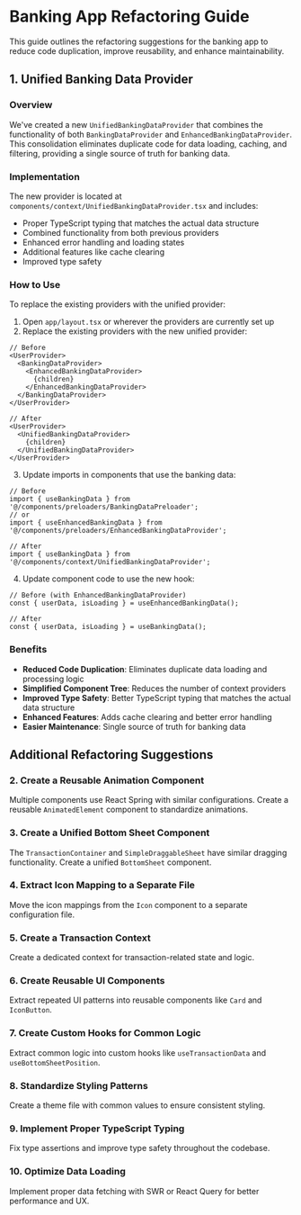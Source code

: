 # Banking App Refactoring Guide

This guide outlines the refactoring suggestions for the banking app to reduce code duplication, improve reusability, and enhance maintainability.

## 1. Unified Banking Data Provider

### Overview

We've created a new `UnifiedBankingDataProvider` that combines the functionality of both `BankingDataProvider` and `EnhancedBankingDataProvider`. This consolidation eliminates duplicate code for data loading, caching, and filtering, providing a single source of truth for banking data.

### Implementation

The new provider is located at `components/context/UnifiedBankingDataProvider.tsx` and includes:

- Proper TypeScript typing that matches the actual data structure
- Combined functionality from both previous providers
- Enhanced error handling and loading states
- Additional features like cache clearing
- Improved type safety

### How to Use

To replace the existing providers with the unified provider:

1. Open `app/layout.tsx` or wherever the providers are currently set up
2. Replace the existing providers with the new unified provider:

```tsx
// Before
<UserProvider>
  <BankingDataProvider>
    <EnhancedBankingDataProvider>
      {children}
    </EnhancedBankingDataProvider>
  </BankingDataProvider>
</UserProvider>

// After
<UserProvider>
  <UnifiedBankingDataProvider>
    {children}
  </UnifiedBankingDataProvider>
</UserProvider>
```

3. Update imports in components that use the banking data:

```tsx
// Before
import { useBankingData } from '@/components/preloaders/BankingDataPreloader';
// or
import { useEnhancedBankingData } from '@/components/preloaders/EnhancedBankingDataProvider';

// After
import { useBankingData } from '@/components/context/UnifiedBankingDataProvider';
```

4. Update component code to use the new hook:

```tsx
// Before (with EnhancedBankingDataProvider)
const { userData, isLoading } = useEnhancedBankingData();

// After
const { userData, isLoading } = useBankingData();
```

### Benefits

- **Reduced Code Duplication**: Eliminates duplicate data loading and processing logic
- **Simplified Component Tree**: Reduces the number of context providers
- **Improved Type Safety**: Better TypeScript typing that matches the actual data structure
- **Enhanced Features**: Adds cache clearing and better error handling
- **Easier Maintenance**: Single source of truth for banking data

## Additional Refactoring Suggestions

### 2. Create a Reusable Animation Component

Multiple components use React Spring with similar configurations. Create a reusable `AnimatedElement` component to standardize animations.

### 3. Create a Unified Bottom Sheet Component

The `TransactionContainer` and `SimpleDraggableSheet` have similar dragging functionality. Create a unified `BottomSheet` component.

### 4. Extract Icon Mapping to a Separate File

Move the icon mappings from the `Icon` component to a separate configuration file.

### 5. Create a Transaction Context

Create a dedicated context for transaction-related state and logic.

### 6. Create Reusable UI Components

Extract repeated UI patterns into reusable components like `Card` and `IconButton`.

### 7. Create Custom Hooks for Common Logic

Extract common logic into custom hooks like `useTransactionData` and `useBottomSheetPosition`.

### 8. Standardize Styling Patterns

Create a theme file with common values to ensure consistent styling.

### 9. Implement Proper TypeScript Typing

Fix type assertions and improve type safety throughout the codebase.

### 10. Optimize Data Loading

Implement proper data fetching with SWR or React Query for better performance and UX.
